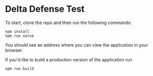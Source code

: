 # Delta Defense Test

To start, clone the repo and then run the following commands:

```
npm install
npm run serve
```

You should see an address where you can view the application in your browser.

If you'd like to build a production version of the application run

```
npm run build
```
